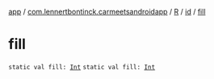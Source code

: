 [app](../../../index.md) / [com.lennertbontinck.carmeetsandroidapp](../../index.md) / [R](../index.md) / [id](index.md) / [fill](./fill.md)

# fill

`static val fill: `[`Int`](https://kotlinlang.org/api/latest/jvm/stdlib/kotlin/-int/index.html)
`static val fill: `[`Int`](https://kotlinlang.org/api/latest/jvm/stdlib/kotlin/-int/index.html)